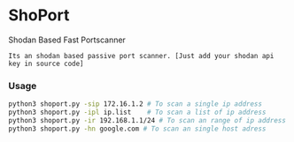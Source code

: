 # ShoPort
Shodan Based Fast Portscanner

``` 
Its an shodan based passive port scanner. [Just add your shodan api key in source code]

```

### Usage

``` bash
python3 shoport.py -sip 172.16.1.2 # To scan a single ip address
python3 shoport.py -ipl ip.list    # To scan a list of ip address
python3 shoport.py -ir 192.168.1.1/24 # To scan an range of ip address
python3 shoport.py -hn google.com # To scan an single host adress

```
